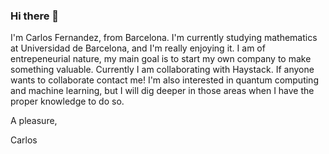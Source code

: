 ### Hi there 👋

<!--
**CarlosFerLo/CarlosFerLo** is a ✨ _special_ ✨ repository because its `README.md` (this file) appears on your GitHub profile.

Here are some ideas to get you started:

- 🔭 I’m currently working on ...
- 🌱 I’m currently learning ...
- 👯 I’m looking to collaborate on ...
- 🤔 I’m looking for help with ...
- 💬 Ask me about ...
- 📫 How to reach me: ...
- 😄 Pronouns: ...
- ⚡ Fun fact: ...
-->
I'm Carlos Fernandez, from Barcelona. I'm currently studying mathematics at Universidad de Barcelona, and I'm really enjoying it. 
I am of entrepeneurial nature, my main goal is to start my own company to make something valuable. Currently I am collaborating with Haystack. If anyone wants to collaborate contact me!
I'm also interested in quantum computing and machine learning, but I will dig deeper in those areas when I have the proper knowledge to do so.

A pleasure,

Carlos
